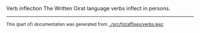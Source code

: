 Verb inflection
The Written Oirat language verbs inflect in persons.



* * *
<small>This (part of) documentation was generated from [../src/fst/affixes/verbs.lexc](http://github.com/giellalt/lang-xwo/blob/main/../src/fst/affixes/verbs.lexc)</small>